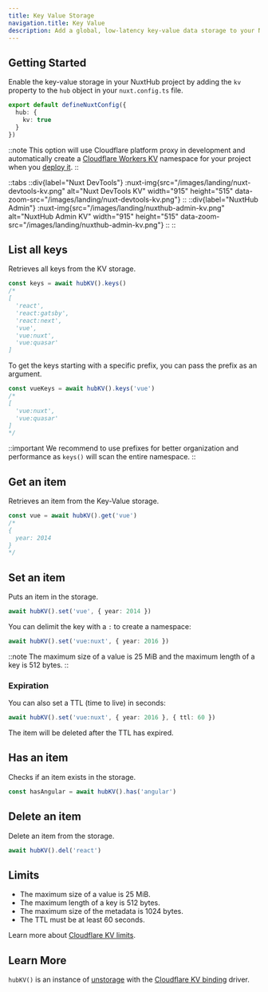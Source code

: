 ```yaml
---
title: Key Value Storage
navigation.title: Key Value
description: Add a global, low-latency key-value data storage to your Nuxt application.
---
```


## Getting Started

Enable the key-value storage in your NuxtHub project by adding the `kv` property to the `hub` object in your `nuxt.config.ts` file.

```ts [nuxt.config.ts]
export default defineNuxtConfig({
  hub: {
    kv: true
  }
})
```

::note
This option will use Cloudflare platform proxy in development and automatically create a [Cloudflare Workers KV](https://developers.cloudflare.com/kv) namespace for your project when you [deploy it](/docs/getting-started/deploy).
::

::tabs
::div{label="Nuxt DevTools"}
:nuxt-img{src="/images/landing/nuxt-devtools-kv.png" alt="Nuxt DevTools KV" width="915" height="515" data-zoom-src="/images/landing/nuxt-devtools-kv.png"}
::
::div{label="NuxtHub Admin"}
:nuxt-img{src="/images/landing/nuxthub-admin-kv.png" alt="NuxtHub Admin KV" width="915" height="515" data-zoom-src="/images/landing/nuxthub-admin-kv.png"}
::
::

## List all keys

Retrieves all keys from the KV storage.

```ts
const keys = await hubKV().keys()
/*
[
  'react',
  'react:gatsby',
  'react:next',
  'vue',
  'vue:nuxt',
  'vue:quasar'
]
```

To get the keys starting with a specific prefix, you can pass the prefix as an argument.

```ts
const vueKeys = await hubKV().keys('vue')
/*
[
  'vue:nuxt',
  'vue:quasar'
]
*/
```

::important
We recommend to use prefixes for better organization and performance as `keys()` will scan the entire namespace.
::

## Get an item

Retrieves an item from the Key-Value storage.

```ts
const vue = await hubKV().get('vue')
/*
{
  year: 2014
}
*/
```

## Set an item

Puts an item in the storage.

```ts
await hubKV().set('vue', { year: 2014 })
```

You can delimit the key with a `:` to create a namespace:

```ts
await hubKV().set('vue:nuxt', { year: 2016 })
```

::note
The maximum size of a value is 25 MiB and the maximum length of a key is 512 bytes.
::

### Expiration

You can also set a TTL (time to live) in seconds:

```ts
await hubKV().set('vue:nuxt', { year: 2016 }, { ttl: 60 })
```

The item will be deleted after the TTL has expired.

<!--
If you prefer to specify the expiration date, you can use the `expiration` option:

```ts
const timestampIn2024 = new Date('2042-01-01').getTime() / 1000
await hubKV().set('vue:nuxt', { year: 2016 }, { expiration: timestampIn2024 })
```

### Metadata

You can also set metadata on the item.

```ts
await hubKV().set('vue', { year: 2024 }, {
  metadata: {
    author: 'Evan You'
  }
})
```
-->

## Has an item

Checks if an item exists in the storage.

```ts
const hasAngular = await hubKV().has('angular')
```

## Delete an item

Delete an item from the storage.

```ts
await hubKV().del('react')
```

## Limits

- The maximum size of a value is 25 MiB.
- The maximum length of a key is 512 bytes.
- The maximum size of the metadata is 1024 bytes.
- The TTL must be at least 60 seconds.

Learn more about [Cloudflare KV limits](https://developers.cloudflare.com/kv/platform/limits/).

## Learn More

`hubKV()` is an instance of [unstorage](https://unstorage.unjs.io/guide#interface) with the [Cloudflare KV binding](https://unstorage.unjs.io/drivers/cloudflare#cloudflare-kv-binding) driver.
